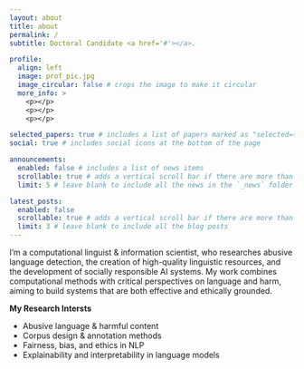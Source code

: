 ```yaml
---
layout: about
title: about
permalink: /
subtitle: Doctoral Candidate <a href='#'></a>.

profile:
  align: left
  image: prof_pic.jpg
  image_circular: false # crops the image to make it circular
  more_info: >
    <p></p>
    <p></p>
    <p></p>

selected_papers: true # includes a list of papers marked as "selected={true}"
social: true # includes social icons at the bottom of the page

announcements:
  enabled: false # includes a list of news items
  scrollable: true # adds a vertical scroll bar if there are more than 3 news items
  limit: 5 # leave blank to include all the news in the `_news` folder

latest_posts:
  enabled: false
  scrollable: true # adds a vertical scroll bar if there are more than 3 new posts items
  limit: 3 # leave blank to include all the blog posts
---
```


I’m a computational linguist & information scientist, who researches abusive language detection, the creation of high-quality linguistic resources, and the development of socially responsible AI systems. My work combines computational methods with critical perspectives on language and harm, aiming to build systems that are both effective and ethically grounded.

**My Research Intersts**
* Abusive language & harmful content
* Corpus design & annotation methods
* Fairness, bias, and ethics in NLP
* Explainability and interpretability in language models
